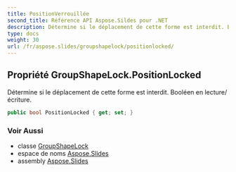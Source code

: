 ```yaml
---
title: PositionVerrouillée
second_title: Référence API Aspose.Sildes pour .NET
description: Détermine si le déplacement de cette forme est interdit. Booléen en lecture/écriture.
type: docs
weight: 30
url: /fr/aspose.slides/groupshapelock/positionlocked/
---
```


## Propriété GroupShapeLock.PositionLocked

Détermine si le déplacement de cette forme est interdit. Booléen en lecture/écriture.

```csharp
public bool PositionLocked { get; set; }
```

### Voir Aussi

* classe [GroupShapeLock](../../groupshapelock)
* espace de noms [Aspose.Slides](../../groupshapelock)
* assembly [Aspose.Slides](../../../)

<!-- NE PAS MODIFIER : généré par xmldocmd pour Aspose.Slides.dll -->